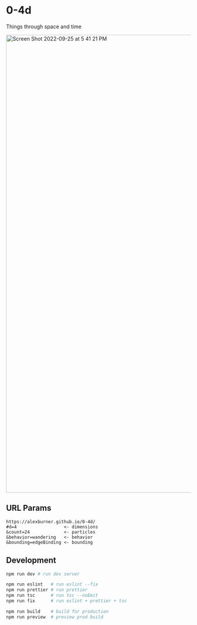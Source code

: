 # 0-4d

Things through space and time

[<img width="1245" alt="Screen Shot 2022-09-25 at 5 41 21 PM" src="https://user-images.githubusercontent.com/409114/192173606-13fd91f3-927f-4b03-8b6b-a70b7eb7879c.png">](https://alexburner.github.io/0-4d/)

## URL Params

```
https://alexburner.github.io/0-4d/
#d=4                  <- dimensions
&count=24             <- particles
&behavior=wandering   <- behavior
&bounding=edgeBinding <- bounding
```

## Development

```sh
npm run dev # run dev server

npm run eslint   # run eslint --fix
npm run prettier # run prettier
npm run tsc      # run tsc --noEmit
npm run fix      # run eslint + prettier + tsc

npm run build    # build for production
npm run preview  # preview prod build
```
